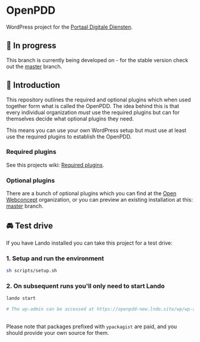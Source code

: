 # OpenPDD

WordPress project for the [Portaal Digitale Diensten](https://openwebconcept.nl/bouwblokken/).

## 🚨 In progress

This branch is currently being developed on - for the stable version check out the [master](https://github.com/OpenWebconcept/openpdd/blob/master/) branch.

## 👋 Introduction

This repository outlines the required and optional plugins which when used together form what is called the OpenPDD.
The idea behind this is that every individual organization *must* use the required plugins but can for themselves decide what optional plugins they need.

This means you can use your own WordPress setup but must use at least use the required plugins to establish the OpenPDD.

### Required plugins

See this projects wiki: [Required plugins](https://github.com/OpenWebconcept/openpdd/wiki/Required-plugins).

### Optional plugins

There are a bunch of optional plugins which you can find at the [Open Webconcept](https://github.com/OpenWebconcept) organization, or you can preview an existing installation at this: [master](https://github.com/OpenWebconcept/openpdd/blob/master/) branch.

## 🚘 Test drive

If you have Lando installed you can take this project for a test drive:

### 1. Setup and run the environment

```sh
sh scripts/setup.sh
```

### 2. On subsequent runs you'll only need to start Lando

```sh
lando start

# The wp-admin can be accessed at https://openpdd-new.lndo.site/wp/wp-admin
```

##

Please note that packages prefixed with `ypackagist` are paid, and you should provide your own source for them.